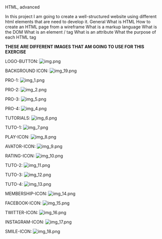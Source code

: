 HTML, advanced

In this project I am going to create a well-structured website using different html elements that are need to develop it.
General
What is HTML
How to create an HTML page from a wireframe
What is a markup language
What is the DOM
What is an element / tag
What is an attribute
What the purpose of each HTML tag

**THESE ARE DIFFERENT IMAGES THAT AM GOING TO USE FOR THIS EXERCISE**

LOGO-BUTTON:
![img.png](img.png)

BACKGROUND ICON:
![img_19.png](img_19.png)

PRO-1:
![img_1.png](img_1.png)

PRO-2:
![img_2.png](img_2.png)

PRO-3:
![img_5.png](img_5.png)

PRO-4:
![img_4.png](img_4.png)

TUTORIALS:
![img_6.png](img_6.png)

TUTO-1:
 ![img_7.png](img_7.png)

PLAY-ICON:
![img_8.png](img_8.png)

AVATOR-ICON:
![img_9.png](img_9.png)

RATING-ICON:
![img_10.png](img_10.png)

TUTO-2:
![img_11.png](img_11.png)

TUTO-3:
![img_12.png](img_12.png)

TUTO-4:
![img_13.png](img_13.png)

MEMBERSHIP-ICON:
![img_14.png](img_14.png)

FACEBOOK-ICON:
![img_15.png](img_15.png)

TWITTER-ICON:
![img_16.png](img_16.png)

INSTAGRAM-ICON:
![img_17.png](img_17.png)

SMILE-ICON:
![img_18.png](img_18.png)